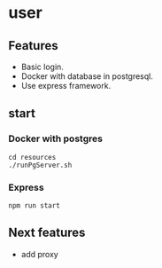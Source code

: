 # user

## Features
* Basic login.
* Docker with database in postgresql.
* Use express framework.

## start 

### Docker with postgres

```
cd resources 
./runPgServer.sh
```

### Express

```
npm run start
```

## Next features

* add proxy
